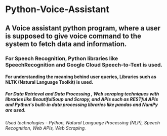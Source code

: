 # Python-Voice-Assistant

## A Voice assistant python program, where a user is supposed to give voice command to the system to fetch data and information.

### For Speech Recognition, Python libraries like SpeechRecognition and Google Cloud Speech-to-Text is used.

#### For understanding the meaning behind user queries, Libraries such as NLTK (Natural Language Toolkit) is used.

##### For Data Retrieval and Data Processing , Web scraping techniques with libraries like BeautifulSoup and Scrapy, and APIs such as RESTful APIs and Python's built-in data processing libraries like pandas and NumPy are used.

###### Used technologies - Python, Natural Language Processing (NLP), Speech Recognition, Web APIs, Web Scraping.
